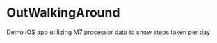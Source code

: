 OutWalkingAround
================

Demo iOS app utilizing M7 processor data to show steps taken per day
